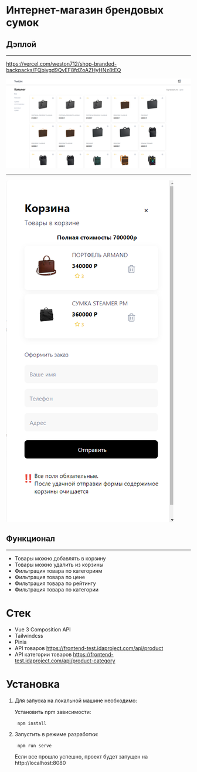 # Интернет-магазин брендовых сумок

## Дэплой
______

https://vercel.com/weston712/shop-branded-backpacks/FQbiygd9QvEF8fdZoAZHyHNz8tEQ

![фото-1](readme/img/1.png)
___
![фото-2](readme/img/2.png)


## Функционал
___________

+ Товары можно добавлять в корзину
+ Товары можно удалить из корзины
+ Фильтрация товара по категориям
+ Фильтрация товара по цене
+ Фильтрация товара по рейтингу
+ Фильтрация товара по категории


# Стек
+ Vue 3 Composition API
+ Tailwindcss
+ Pinia
+ API товаров https://frontend-test.idaproject.com/api/product
+ API категории товаров https://frontend-test.idaproject.com/api/product-category



# Установка

1. Для запуска на локальной машине необходимо:

    Установить npm зависимости:

        npm install

2. Запустить в режиме разработки:
   
        npm run serve

   Если все прошло успешно, проект будет запущен на http://localhost:8080
